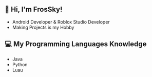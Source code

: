 ## 👋 Hi, I'm FrosSky!
- Android Developer & Roblox Studio Developer<br/>
- Making Projects is my Hobby<br/>

## 💻 My Programming Languages Knowledge
- Java
- Python
- Luau